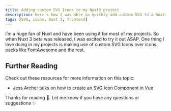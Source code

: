 ```yaml
---
title: Adding custom SVG Icons to my Nuxt3 project
description: Here's how I was able to quickly add custom SVG to a Nuxt3 project
tags: [SVG, icons, Nuxt 3, frontend]
---
```


I’m a huge fan of Nuxt and have been using it for most of my projects. So when Nuxt 3 beta was released, I was excited to try it out ASAP. One thing I love doing in my projects is making use of custom SVG Icons over icons packs like FontAwesome and the rest.

## Further Reading

Check out these resources for more information on this topic:

- [Jess Archer talks on how to create an SVG Icon Component in Vue](https://jessarcher.com/blog/creating-an-icon-component-in-vue/)

Thanks for reading 💖. Let me know if you have any questions or suggestions ✨

